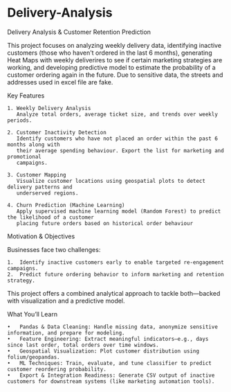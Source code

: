 # Delivery-Analysis
Delivery Analysis &amp; Customer Retention Prediction

This project focuses on analyzing weekly delivery data, identifying inactive customers (those who haven't ordered in the last 6 months), generating Heat Maps 
with weekly deliverires to see if certain marketing strategies are working, and developing predictive model to estimate the probability of a customer ordering 
again in the future. Due to sensitive data, the streets and addresses used in excel file are fake.

Key Features

    1. Weekly Delivery Analysis
       Analyze total orders, average ticket size, and trends over weekly periods.

    2. Customer Inactivity Detection
       Identify customers who have not placed an order within the past 6 months along with
       their average spending behaviour. Export the list for marketing and promotional
       campaigns. 

    3. Customer Mapping
       Visualize customer locations using geospatial plots to detect delivery patterns and
       underserved regions.

    4. Churn Prediction (Machine Learning)
       Apply supervised machine learning model (Random Forest) to predict the likelihood of a customer
       placing future orders based on historical order behaviour 

Motivation & Objectives

Businesses face two challenges:

    1.	Identify inactive customers early to enable targeted re-engagement campaigns.
    2.	Predict future ordering behavior to inform marketing and retention strategy.

This project offers a combined analytical approach to tackle both—backed with visualization and a predictive model.

What You’ll Learn

	•	Pandas & Data Cleaning: Handle missing data, anonymize sensitive information, and prepare for modeling.
	•	Feature Engineering: Extract meaningful indicators—e.g., days since last order, total orders over time windows.
	•	Geospatial Visualization: Plot customer distribution using folium/geopandas.
	•	ML Techniques: Train, evaluate, and tune classifier to predict customer reordering probability.
	•	Export & Integration Readiness: Generate CSV output of inactive customers for downstream systems (like marketing automation tools).
